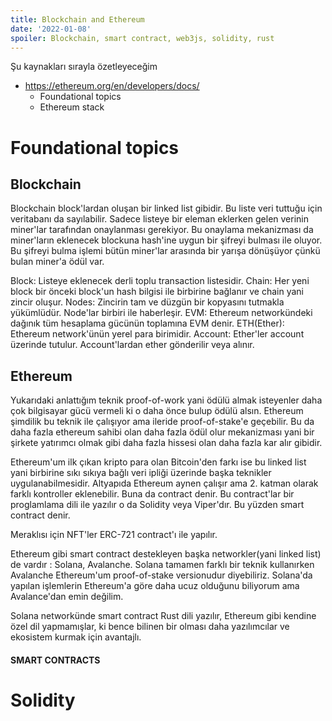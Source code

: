 ```yaml
---
title: Blockchain and Ethereum
date: '2022-01-08'
spoiler: Blockchain, smart contract, web3js, solidity, rust
---
```



Şu kaynakları sırayla özetleyeceğim
- https://ethereum.org/en/developers/docs/ 
    - Foundational topics
    - Ethereum stack

# Foundational topics
## Blockchain
Blockchain block'lardan oluşan bir linked list gibidir. Bu liste veri tuttuğu için veritabanı da sayılabilir. Sadece listeye bir eleman eklerken gelen verinin miner'lar tarafından onaylanması gerekiyor. Bu onaylama mekanizması da miner'ların eklenecek blockuna hash'ine uygun bir şifreyi bulması ile oluyor. Bu şifreyi bulma işlemi bütün miner'lar arasında bir yarışa dönüşüyor çünkü bulan miner'a ödül var.

Block: Listeye eklenecek derli toplu transaction listesidir.
Chain: Her yeni block bir önceki block'un hash bilgisi ile birbirine bağlanır ve chain yani zincir oluşur. 
Nodes: Zincirin tam ve düzgün bir kopyasını tutmakla yükümlüdür. Node'lar birbiri ile haberleşir.
EVM: Ethereum networkündeki dağınık tüm hesaplama gücünün toplamına EVM denir. 
ETH(Ether): Ethereum network'ünün yerel para birimidir.
Account: Ether'ler account üzerinde tutulur. Account'lardan ether gönderilir veya alınır.
## Ethereum
Yukarıdaki anlattığım teknik proof-of-work yani ödülü almak isteyenler daha çok bilgisayar gücü vermeli ki o daha önce bulup ödülü alsın. Ethereum şimdilik bu teknik ile çalışıyor ama ileride proof-of-stake'e geçebilir. Bu da daha fazla ethereum sahibi olan daha fazla ödül olur mekanizması yani bir şirkete yatırımcı olmak gibi daha fazla hissesi olan daha fazla kar alır gibidir.

Ethereum'um ilk çıkan kripto para olan Bitcoin'den farkı ise bu linked list yani birbirine sıkı sıkıya bağlı veri ipliği üzerinde başka teknikler uygulanabilmesidir. Altyapıda Ethereum aynen çalışır ama 2. katman olarak farklı kontroller eklenebilir. Buna da contract denir. Bu contract'lar bir proglamlama dili ile yazılır o da Solidity veya Viper'dır. Bu yüzden smart contract denir. 

Meraklısı için NFT'ler ERC-721 contract'ı ile yapılır. 

Ethereum gibi smart contract destekleyen başka networkler(yani linked list) de vardır : Solana, Avalanche. Solana tamamen farklı bir teknik kullanırken Avalanche Ethereum'um proof-of-stake versionudur diyebiliriz. Solana'da yapılan işlemlerin Ethereum'a göre daha ucuz olduğunu biliyorum ama Avalance'dan emin değilim. 

Solana networkünde smart contract Rust dili yazılır, Ethereum gibi kendine özel dil yapmamışlar, ki bence bilinen bir olması daha yazılımcılar ve ekosistem kurmak için avantajlı.


 #### SMART CONTRACTS

# Solidity

